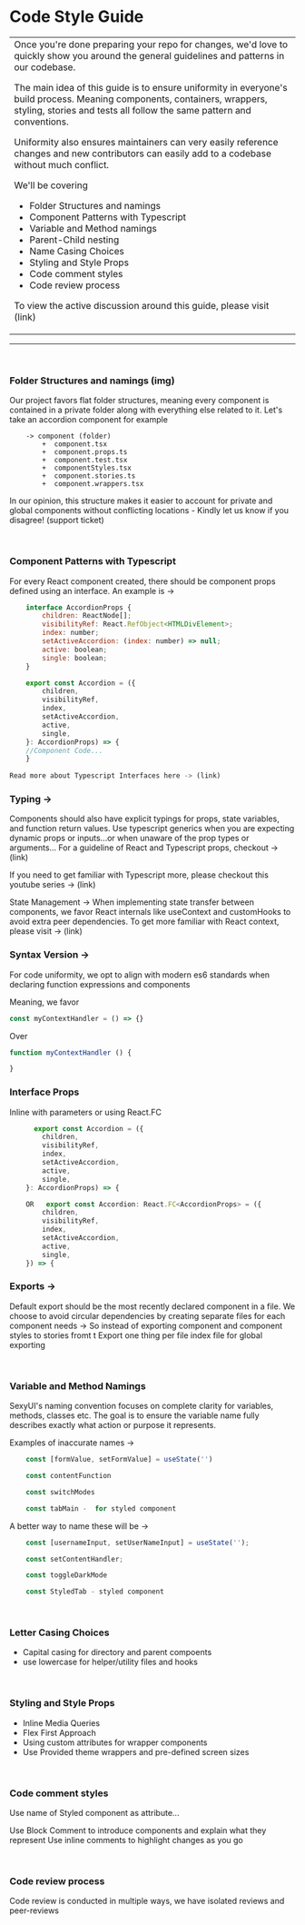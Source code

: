 # **Code Style Guide**


<table>
<tr>
<td>
Once you're done preparing your repo for changes, we'd love to quickly show you around the general guidelines and patterns in our codebase.

The main idea of this guide is to ensure uniformity in everyone's build process. Meaning components, containers, wrappers, styling, stories and tests all follow the same pattern and conventions.

Uniformity also ensures maintainers can very easily reference changes and new contributors can easily add to a codebase without much conflict.

We'll be covering

- Folder Structures and namings
- Component Patterns with Typescript
- Variable and Method namings
- Parent-Child nesting
- Name Casing Choices
- Styling and Style Props
- Code comment styles
- Code review process

To view the active discussion around this guide, please visit (link)

</td>
</tr>
</table>

<hr/>
<br/>

### **Folder Structures and namings** (img)


Our project favors flat folder structures, meaning every component is contained in a private folder along with everything else related to it. Let's take an accordion component for example

```
    -> component (folder)
        +  component.tsx
        +  component.props.ts
        +  component.test.tsx
        +  componentStyles.tsx
        +  component.stories.ts
        +  component.wrappers.tsx
```

In our opinion, this structure makes it easier to account for private and global components without conflicting locations - Kindly let us know if you disagree! (support ticket)

<br/>

### **Component Patterns with Typescript**


For every React component created, there should be component props defined using an interface. An example is ->

```jsx
    interface AccordionProps {
        children: ReactNode[];
        visibilityRef: React.RefObject<HTMLDivElement>;
        index: number;
        setActiveAccordion: (index: number) => null;
        active: boolean;
        single: boolean;
    }

    export const Accordion = ({
        children,
        visibilityRef,
        index,
        setActiveAccordion,
        active,
        single,
    }: AccordionProps) => {
    //Component Code...
    }
 
Read more about Typescript Interfaces here -> (link)
```

### **Typing** -> 

Components should also have explicit typings for props, state variables, and function return values. 
Use typescript generics when you are expecting dynamic props or inputs...or when unaware of the prop types or arguments...
For a guideline of React and Typescript props, checkout -> (link)

If you need to get familiar with Typescript more, please checkout this youtube series -> (link)

State Management -> When implementing state transfer between components, we favor React internals like useContext and customHooks to avoid extra peer dependencies. To get more familiar with React context, please visit -> (link)


### **Syntax Version** -> 

For code uniformity, we opt to align with modern es6 standards when declaring function expressions and components

Meaning, we favor
```jsx
const myContextHandler = () => {}
```

Over 
```jsx
function myContextHandler () {

}

```

### **Interface Props** 

Inline with parameters or using React.FC<ComponentProps>

```jsx
      export const Accordion = ({
        children,
        visibilityRef,
        index,
        setActiveAccordion,
        active,
        single,
    }: AccordionProps) => {

    OR   export const Accordion: React.FC<AccordionProps> = ({
        children,
        visibilityRef,
        index,
        setActiveAccordion,
        active,
        single,
    }) => {   

```



### **Exports** ->

Default export should be the most recently declared component in a file.
We choose to avoid circular dependencies by creating separate files for each component needs -> 
So instead of exporting component and component styles to stories fromt t
Export one thing per file
index file for global exporting


<br/>


### **Variable and Method Namings**

SexyUI's naming convention focuses on complete clarity for variables, methods, classes etc. The goal is to ensure the variable name fully describes exactly what action or purpose it represents.

Examples of inaccurate names ->

```jsx
    const [formValue, setFormValue] = useState('')

    const contentFunction

    const switchModes

    const tabMain -  for styled component

```


A better way to name these will be ->

```jsx
    const [usernameInput, setUserNameInput] = useState('');

    const setContentHandler;

    const toggleDarkMode

    const StyledTab - styled component

```

<br/>

### **Letter Casing Choices**

- Capital casing for directory and parent compoents
- use lowercase for helper/utility files and hooks
<br/>

### **Styling and Style Props**

- Inline Media Queries
- Flex First Approach
- Using custom attributes for wrapper components
- Use Provided theme wrappers and pre-defined screen sizes

<br/>

### **Code comment styles**

Use name of Styled component as attribute...

Use Block Comment to introduce components and explain what they represent
Use inline comments to highlight changes as you go

<br/>


### **Code review process**

Code review is conducted in multiple ways, we have isolated reviews and peer-reviews